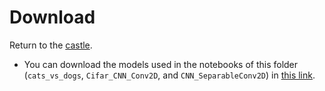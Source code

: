 # Download

Return to the [castle](https://github.com/Nkluge-correa/TeenyTinyCastle).

- You can download the models used in the notebooks of this folder (`cats_vs_dogs`, `Cifar_CNN_Conv2D`, and `CNN_SeparableConv2D`) in [this link](https://drive.google.com/uc?export=download&id=11pJyxFmtd1_0mCaMP_75ENcdu3tyMG1M).
